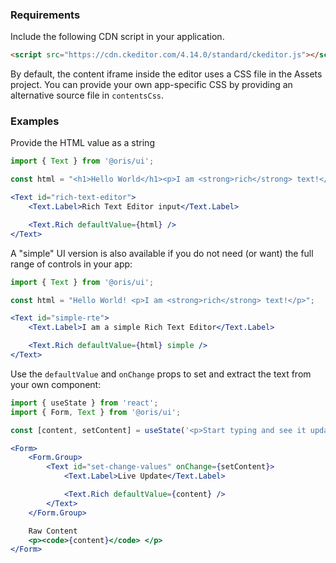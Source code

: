 
### Requirements

Include the following CDN script in your application.

```html
<script src="https://cdn.ckeditor.com/4.14.0/standard/ckeditor.js"></script>
```

By default, the content iframe inside the editor uses a CSS file in the Assets project. You can provide your own app-specific CSS by providing an alternative source file in `contentsCss`. 

### Examples

Provide the HTML value as a string

```jsx
import { Text } from '@oris/ui';

const html = "<h1>Hello World</h1><p>I am <strong>rich</strong> text!</p>";

<Text id="rich-text-editor">
    <Text.Label>Rich Text Editor input</Text.Label>

    <Text.Rich defaultValue={html} />
</Text>
```

A "simple" UI version is also available if you do not need (or want) the full range of controls in your app:

```jsx
import { Text } from '@oris/ui';

const html = "Hello World! <p>I am <strong>rich</strong> text!</p>";

<Text id="simple-rte">
    <Text.Label>I am a simple Rich Text Editor</Text.Label>

    <Text.Rich defaultValue={html} simple />
</Text>
```

Use the `defaultValue` and `onChange` props to set and extract the text from your own component:

```jsx
import { useState } from 'react';
import { Form, Text } from '@oris/ui';

const [content, setContent] = useState('<p>Start typing and see it update live</p>');

<Form>
    <Form.Group>
        <Text id="set-change-values" onChange={setContent}>
            <Text.Label>Live Update</Text.Label>

            <Text.Rich defaultValue={content} />
        </Text>
    </Form.Group>

    Raw Content
    <p><code>{content}</code> </p>
</Form>
```
